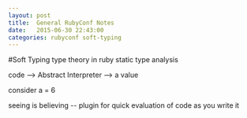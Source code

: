```yaml
---
layout: post
title:  General RubyConf Notes
date:   2015-06-30 22:43:00
categories: rubyconf soft-typing
---
```


#Soft Typing
type theory in ruby
static type analysis

code --> Abstract Interpreter --> a value

consider a = 6

seeing is believing -- plugin for quick evaluation of code as you write it
